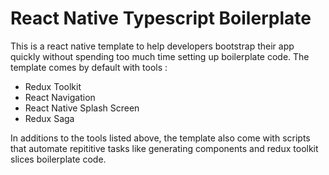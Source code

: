 # React Native Typescript Boilerplate

This is a react native template to help developers bootstrap their app quickly without spending too much time setting up boilerplate code. The template comes by default with tools :

- Redux Toolkit
- React Navigation
- React Native Splash Screen
- Redux Saga

In additions to the tools listed above, the template also come with scripts that automate repititive tasks like generating components and redux toolkit slices boilerplate code.
